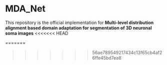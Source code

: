 # MDA_Net
This repository is the official implementation for **Multi-level distribution alignment based domain adaptation for segmentation of 3D neuronal soma images**
<<<<<<< HEAD

=======
>>>>>>> 56ae789549217434c13f65cb4af26ffe45bd7ea8
